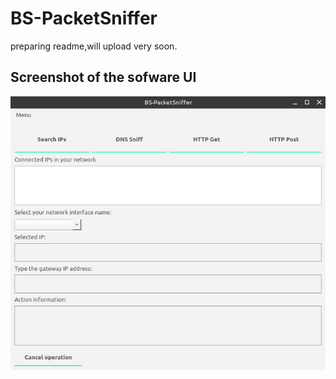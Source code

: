 # BS-PacketSniffer
preparing readme,will upload very soon.
## Screenshot of the sofware UI
![screenshot](screenshot.png)
